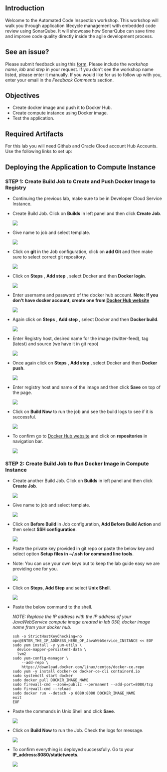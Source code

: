 

## Introduction

Welcome to the Automated Code Inspection workshop. This workshop will walk you through application lifecycle management with embedded code review using SonarQube. It will showcase how SonarQube can save time and improve code quality directly inside the agile development process.

## See an issue?
Please submit feedback using this [form](https://apexapps.oracle.com/pls/apex/f?p=133:1:::::P1_FEEDBACK:1). Please include the *workshop name*, *lab* and *step* in your request.  If you don't see the workshop name listed, please enter it manually. If you would like for us to follow up with you, enter your email in the *Feedback Comments* section.
## Objectives

- Create docker image and push it to Docker Hub.
- Create compute instance using Docker image.
- Test the application.

## Required Artifacts

For this lab you will need Github and Oracle Cloud account Hub Accounts. Use the following links to set up:

## Deploying the Application to Compute Instance

### **STEP 1**: Create Build Job to Create and Push Docker Image to Registry

- Continuing the previous lab, make sure to be in Developer Cloud Service Instance.
- Create Build Job. Click on **Builds** in left panel and then click **Create Job**.

    ![](images/400/1.png)

- Give name to job and select template.

    ![](images/400/2.png)

- Click on **git** in the Job configuration, click on **add Git** and then make sure to select correct git repository.

    ![](images/400/3.png)

- Click on **Steps** , **Add step** , select Docker and then **Docker login**.

    ![](images/400/4.png)

- Enter username and password of the docker hub account. **Note: If you don't have docker account, create one from [Docker Hub website](https://hub.docker.com)**

    ![](images/400/5.png)

- Again click on **Steps** , **Add step** , select Docker and then **Docker build**.

    ![](images/400/6.png)

- Enter Registry host, desired name for the image (twitter-feed), tag (latest) and source (we have it in git repo)

    ![](images/400/7.png)

- Once again click on **Steps** , **Add step** , select Docker and then **Docker push**.

    ![](images/400/8.png)

- Enter registry host and name of the image and then click **Save** on top of the page.

    ![](images/400/9.png)

- Click on **Build Now** to run the job and see the build logs to see if it is successful.

    ![](images/400/9-1.png)

- To confirm go to [Docker Hub website](https://hub.docker.com) and click on **repositories** in navigation bar.

    ![](images/400/10.png)

### **STEP 2**: Create Build Job to Run Docker Image in Compute Instance

- Create another Build Job. Click on **Builds** in left panel and then click **Create Job**.

    ![](images/400/1.png)

- Give name to job and select template.

    ![](images/400/11.png)

- Click on **Before Build** in Job configuration, **Add Before Build Action** and then select **SSH configuration**.

    ![](images/400/12.png)

- Paste the private key provided in git repo or paste the below key and select option **Setup files in ~/.ssh for command line tools**.

- Note: You can use your own keys but to keep the lab guide easy we are providing one for you.

    ![](images/400/13.png)

- Click on **Steps**, **Add Step** and select **Unix Shell**.

    ![](images/400/14.png)

- Paste the below command to the shell.

  _NOTE: Replace the IP address with the IP address of your JavaWebService compute image created in lab 050, docker image name from your docker hub._

  ```
  ssh -o StrictHostKeyChecking=no opc@ENTER_THE_IP_ADDRESS_HERE_OF_JavaWebService_INSTANCE << EOF
  sudo yum install -y yum-utils \
    device-mapper-persistent-data \
    lvm2
  sudo yum-config-manager \
      --add-repo \
      https://download.docker.com/linux/centos/docker-ce.repo
  sudo yum -y install docker-ce docker-ce-cli containerd.io
  sudo systemctl start docker
  sudo docker pull DOCKER_IMAGE_NAME
  sudo firewall-cmd --zone=public --permanent --add-port=8080/tcp
  sudo firewall-cmd --reload
  sudo docker run --detach -p 8080:8080 DOCKER_IMAGE_NAME
  exit
  EOF
  ```



- Paste the commands in Unix Shell and click **Save**.

    ![](images/400/15.png)

- Click on **Build Now** to run the Job. Check the logs for message.

    ![](images/400/16.png)

- To confirm everything is deployed successfully. Go to your **IP_address:8080/statictweets**.

    ![](images/400/17.png)
